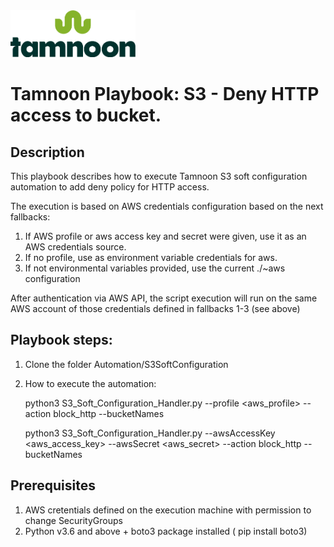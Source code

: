 
<img src="../../images/icons/Tamnoon.png" width="200"/>

# Tamnoon Playbook: S3 - Deny HTTP access to bucket.

## Description
This playbook describes how to execute Tamnoon S3 soft configuration automation to add deny policy for HTTP access.

The execution is based on AWS credentials configuration based on the next fallbacks:
1. If AWS profile or aws access key and secret were given, use it as an AWS credentials source.
2. If no profile, use as environment variable credentials for aws.
3. If not environmental variables provided, use the current ./~aws configuration

After authentication via AWS API, the script execution will run on the same AWS account of those credentials defined in fallbacks 1-3 (see above)

## Playbook steps:
1. Clone the folder Automation/S3SoftConfiguration 
2. How to execute the automation:


    python3 S3_Soft_Configuration_Handler.py --profile <aws_profile> --action block_http  --bucketNames <The S3 bucket name> 
    
    python3 S3_Soft_Configuration_Handler.py --awsAccessKey <aws_access_key> --awsSecret <aws_secret> --action block_http  --bucketNames <The S3 bucket name> 

   


## Prerequisites 
1. AWS cretentials defined on the execution machine with permission to change SecurityGroups
2. Python v3.6  and above + boto3 package installed ( pip install boto3)


